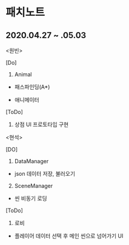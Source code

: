 # 패치노트

## 2020.04.27 ~ .05.03

<원빈>

[Do]

1. Animal
- 패스파인딩(A*)

- 애니메이터

[ToDo]

1. 상점 UI 프로토타입 구현

<현석>

[DO]

1. DataManager
- json 데이터 저장, 불러오기
2. SceneManager
- 씬 비동기 로딩

[ToDo]

1. 로비
- 플레이어 데이터 선택 후 메인 씬으로 넘어가기  UI
